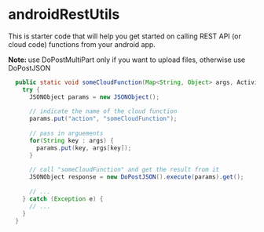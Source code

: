 # androidRestUtils
This is starter code that will help you get started on calling REST API (or cloud code) functions from your android app.

<strong>Note: </strong> use DoPostMultiPart only if you want to upload files, otherwise use DoPostJSON

```java
  public static void someCloudFunction(Map<String, Object> args, Activity context) {
    try {
      JSONObject params = new JSONObject();
          
      // indicate the name of the cloud function
      params.put("action", "someCloudFunction");
                
      // pass in arguements
      for(String key : args) {
        params.put(key, args[key]);
      }
                
      // call "someCloudFunction" and get the result from it
      JSONObject response = new DoPostJSON().execute(params).get();
          
      // ...
    } catch (Exception e) {
      // ...    
    }
  }
```